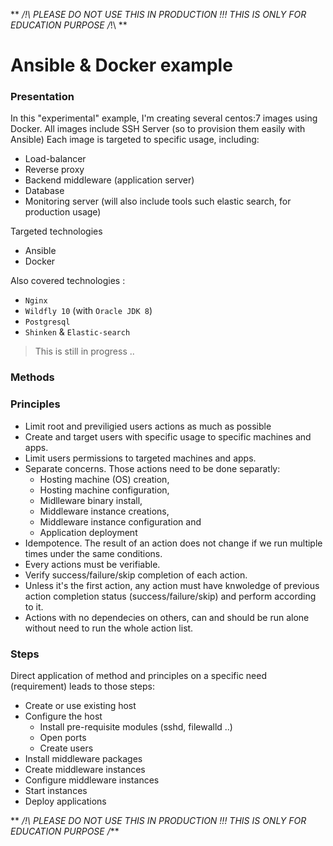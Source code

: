 ** _/!\ PLEASE DO NOT USE THIS IN PRODUCTION !!!
THIS IS ONLY FOR EDUCATION PURPOSE /_!\ **

# Ansible & Docker example

### Presentation
In this "experimental" example, I'm creating several centos:7 images using Docker.
All images include SSH Server (so to provision them easily with Ansible)
Each image is targeted to specific usage, including: 
- Load-balancer 
- Reverse proxy
- Backend middleware (application server)
- Database
- Monitoring server (will also include tools such elastic search, for production usage)

Targeted technologies
- Ansible
- Docker

Also covered technologies :
- `Nginx`
- `Wildfly 10` (with `Oracle JDK 8`)
- `Postgresql`
- `Shinken` & `Elastic-search`

> This is still in progress ..

### Methods


### Principles
- Limit root and previligied users actions as much as possible
- Create and target users with specific usage to specific machines and apps.
- Limit users permissions to targeted machines and apps.
- Separate concerns. Those actions need to be done separatly: 
   * Hosting machine (OS) creation, 
   * Hosting machine configuration,
   * Midlleware binary install, 
   * Middleware instance creations,
   * Middleware instance configuration and 
   * Application deployment
- Idempotence. The result of an action does not change if we run multiple times 
under the same conditions.
- Every actions must be verifiable.
- Verify success/failure/skip completion of each action.
- Unless it's the first action, any action must have knwoledge of previous
  action completion status (success/failure/skip) and perform according to it.
- Actions with no dependecies on others, can and should be run alone without
  need to run the whole action list.


### Steps 
Direct application of method and principles on a specific need (requirement) 
leads to those steps:
- Create or use existing host
- Configure the host
    - Install pre-requisite modules (sshd, filewalld ..)
    - Open ports
    - Create users
- Install middleware packages
- Create middleware instances
- Configure middleware instances
- Start instances 
- Deploy applications

** _/!\ PLEASE DO NOT USE THIS IN PRODUCTION !!!
THIS IS ONLY FOR EDUCATION PURPOSE /_**
